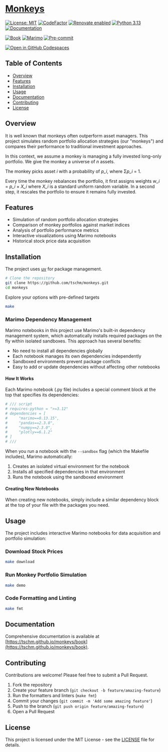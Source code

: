 # [Monkeys](https://tschm.github.io/monkeys/book)

[![License: MIT](https://img.shields.io/badge/License-MIT-yellow.svg)](LICENSE)
[![CodeFactor](https://www.codefactor.io/repository/github/tschm/monkeys/badge)](https://www.codefactor.io/repository/github/tschm/monkeys)
[![Renovate enabled](https://img.shields.io/badge/renovate-enabled-brightgreen.svg)](https://github.com/renovatebot/renovate)
[![Python 3.13](https://img.shields.io/badge/python-3.13-blue.svg)](https://www.python.org/downloads/release/python-3130/)
[![Documentation](https://img.shields.io/badge/docs-latest-brightgreen.svg)](https://tschm.github.io/monkeys/book)

[![Book](https://img.shields.io/github/actions/workflow/status/tschm/monkeys/book.yml?label=book)](https://github.com/tschm/monkeys/actions/workflows/book.yml)
[![Marimo](https://img.shields.io/github/actions/workflow/status/tschm/monkeys/marimo.yml?label=marimo)](https://github.com/tschm/monkeys/actions/workflows/marimo.yml)
[![Pre-commit](https://img.shields.io/github/actions/workflow/status/tschm/monkeys/pre-commit.yml?label=pre-commit)](https://github.com/tschm/monkeys/actions/workflows/pre-commit.yml)

[![Open in GitHub Codespaces](https://github.com/codespaces/badge.svg)](https://codespaces.new/tschm/monkeys)

## Table of Contents

- [Overview](#overview)
- [Features](#features)
- [Installation](#installation)
- [Usage](#usage)
- [Documentation](#documentation)
- [Contributing](#contributing)
- [License](#license)

## Overview

It is well known that monkeys often outperform asset managers. This project simulates
random portfolio allocation strategies (our "monkeys") and compares their performance
to traditional investment approaches.

In this context, we assume a monkey is managing a fully invested long-only portfolio.
We give the monkey a universe of *n* assets.

The monkey picks asset *i* with a probability of *p_i*, where Σ*p_i* = 1.

Every time the monkey rebalances the portfolio, it first assigns weights
*w_i* = *p_i* × *X_i* where *X_i* is a standard uniform random variable. In a second
step, it rescales the portfolio to ensure it remains fully invested.

## Features

- Simulation of random portfolio allocation strategies
- Comparison of monkey portfolios against market indices
- Analysis of portfolio performance metrics
- Interactive visualizations using Marimo notebooks
- Historical stock price data acquisition

## Installation

The project uses [uv](https://github.com/astral-sh/uv) for package management.

```bash
# Clone the repository
git clone https://github.com/tschm/monkeys.git
cd monkeys
```

Explore your options with pre-defined targets

```bash
make
```

### Marimo Dependency Management

Marimo notebooks in this project use Marimo's built-in dependency management system,
which automatically installs required packages on the fly within isolated sandboxes.
This approach has several benefits:

- No need to install all dependencies globally
- Each notebook manages its own dependencies independently
- Sandboxed environments prevent package conflicts
- Easy to add or update dependencies without affecting other notebooks

#### How It Works

Each Marimo notebook (.py file) includes a special comment block at the top that
specifies its dependencies:

```python
# /// script
# requires-python = ">=3.12"
# dependencies = [
#     "marimo==0.13.15",
#     "pandas==2.3.0",
#     "numpy==2.3.0",
#     "plotly==6.1.2"
# ]
# ///
```

When you run a notebook with the `--sandbox` flag (which the Makefile includes),
Marimo automatically:

1. Creates an isolated virtual environment for the notebook
2. Installs all specified dependencies in that environment
3. Runs the notebook using the sandboxed environment

#### Creating New Notebooks

When creating new notebooks, simply include a similar dependency block at the top
of your file with the packages you need.

## Usage

The project includes interactive Marimo notebooks for data acquisition and portfolio
simulation:

### Download Stock Prices

```bash
make download
```

### Run Monkey Portfolio Simulation

```bash
make demo
```

### Code Formatting and Linting

```bash
make fmt
```

## Documentation

Comprehensive documentation is available at
[https://tschm.github.io/monkeys/book](https://tschm.github.io/monkeys/book).

## Contributing

Contributions are welcome! Please feel free to submit a Pull Request.

1. Fork the repository
2. Create your feature branch
   (`git checkout -b feature/amazing-feature`)
3. Run the formatters and linters (`make fmt`)
4. Commit your changes
   (`git commit -m 'Add some amazing feature'`)
5. Push to the branch
   (`git push origin feature/amazing-feature`)
6. Open a Pull Request

## License

This project is licensed under the
MIT License - see the [LICENSE](LICENSE) file for details.
